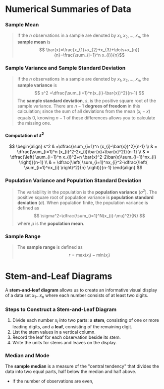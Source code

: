 # Numerical Summaries of Data

### Sample Mean
> If the $n$ observations in a sample are denoted by $x_{1}, x_{2}, \dots, x_{n}$, the **sample mean** is
> $$
\bar{x}=\frac{x_{1}+x_{2}+x_{3}+\dots+x_{n}}{n}=\frac{\sum_{i=1}^n
x_{i}}{n}$$
### Sample Variance and Sample Standard Deviation
>  If the $n$ observations in a sample are denoted by $x_{1}, x_{2}, \dots, x_{n}$, the **sample variance** is $$
s^2 =\dfrac{\sum_{i=1}^n(x_{i}-\bar{x})^2}{n-1}
$$
>The **sample standard deviation**, $s$, is the positive square root of the sample variance.
> There are $n-1$ **degrees of freedom** in this calculation; since the sum of all deviations from the mean $(x_{i}-x)$ equals 0, knowing $n-1$ of these differences allows you to calculate the missing one.

#### Computation of $s^2$

$$
\begin{align}
s^2  & =\dfrac{\sum_{i=1}^n (x_{i}-\bar{x})^2}{n-1} \\
	 & = \dfrac{\sum_{i=1}^n (x_{i}^2-2x_{i}\bar{x}+\bar{x}^2)}{n-1} \\
	 & = \dfrac{\left( \sum_{i=1}^n x_{i}^2+n \bar{x}^2-2\bar{x}\sum_{i=1}^nx_{i} \right)}{n-1} \\
 & = \dfrac{\left( \sum_{i=1}^nx_{i}^2-\dfrac{\left( \sum_{i=1}^nx_{i} \right)^2}{n} \right)}{n-1} 
\end{align}
$$
### Population Variance and Population Standard Deviation
> The variability in the population is the **population variance** ($\sigma^2$). The positive square root of population variance is **population standard deviation** ($\sigma$). When population finite, the population variance is defined as $$
\sigma^2=\dfrac{\sum_{i=1}^N(x_{i}-\mu)^2}{N}
	$$
> where $\mu$ is the **population mean**. 
### Sample Range
> The **sample range** is defined as $$
r=\text{max}(x_{i})-\text{min}(x_{i})
$$
# Stem-and-Leaf Diagrams
A **stem-and-leaf diagram** allows us to create an informative visual display of a data set $x_{1}\dots x_{n}$ where each number consists of at least two digits.

### Steps to Construct a Stem-and-Leaf Diagram
1. Divide each number $x_i$ into two parts: a **stem**, consisting of one or more leading digits, and a **leaf**, consisting of the remaining digit.
2. List the stem values in a vertical column.
3. Record the leaf for each observation beside its stem.
4. Write the units for stems and leaves on the display.

### Median and Mode
The **sample median** is a measure of the "central tendency" that divides the data into two equal parts, half below the median and half above.
- If the number of observations are even, 
